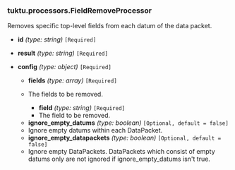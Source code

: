 ### tuktu.processors.FieldRemoveProcessor
Removes specific top-level fields from each datum of the data packet.

  * **id** *(type: string)* `[Required]`

  * **result** *(type: string)* `[Required]`

  * **config** *(type: object)* `[Required]`

    * **fields** *(type: array)* `[Required]`
    - The fields to be removed.

      * **field** *(type: string)* `[Required]`
      - The field to be removed.

    * **ignore_empty_datums** *(type: boolean)* `[Optional, default = false]`
    - Ignore empty datums within each DataPacket.

    * **ignore_empty_datapackets** *(type: boolean)* `[Optional, default = false]`
    - Ignore empty DataPackets. DataPackets which consist of empty datums only are not ignored if ignore_empty_datums isn't true.

